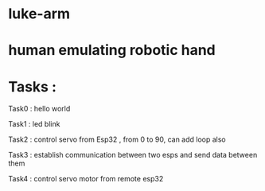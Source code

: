 # luke-arm
# human emulating robotic hand
# Tasks :

  Task0 : hello world 

  Task1 : led blink

  Task2 : control servo from Esp32 , from 0 to 90, can add loop also
  
  Task3 : establish communication between two esps and send data between them
  
  Task4 : control servo motor from remote esp32 

